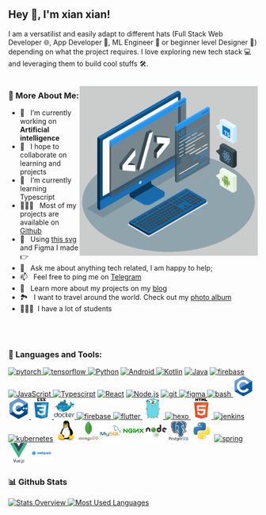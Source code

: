 ## Hey 👋, I'm xian xian!

I am a versatilist and easily adapt to different hats (Full Stack Web Developer 🌐, App Developer 📱, ML Engineer 🤖 or beginner level Designer 🎨) depending on what the project requires.  I love exploring new tech stack 💻 and leveraging them to build cool stuffs 🛠️.
<br />
<br />

<img align="right" alt="GIF" src="./techstack.gif" width="360px"/>

### 🧐 More About Me:

- 🔭    I’m currently working on **Artificial intelligence**
- 🤝    I hope to collaborate on learning and projects
- 🌱    I’m currently learning Typescript
- 👨🏻‍💻    Most of my projects are available on [Github](https://github.com/xyhcode?tab=repositories)
- 🎨    Using [this svg](https://storyset.com/illustration/javascript-frameworks/amico) and Figma I made 👉
- 💬    Ask me about anything tech related, I am happy to help;
- 📫    Feel free to ping me on [Telegram](https://t.me/@Hydsb0922)
- 📖    Learn more about my projects on my [blog](https://www.hydsb0.com)
- 🏞️    I want to travel around the world. Check out my [photo album](https://photo.hydsb0.com)
- 🧑🏻‍🏫    I have a lot of students
<br><br><br><br>

### 🔨 Languages and Tools:
<a href="https://pytorch.org/" target="_blank"> <img src="https://raw.githubusercontent.com/rahul-jha98/github_readme_icons/main/language_and_tools/square/pytorch/pytorch.svg" alt="pytorch" height="42px" width="42px"/> </a>
<a href="https://www.tensorflow.org" target="_blank"> <img src="https://raw.githubusercontent.com/rahul-jha98/github_readme_icons/main/language_and_tools/square/tensorflow/tensorflow.svg" alt="tensorflow" height="42px" width="42px"/> </a>
<a href="https://www.python.org" target="_blank"><img alt="Python" height="42px" src="https://raw.githubusercontent.com/rahul-jha98/github_readme_icons/main/language_and_tools/square/python/python.svg" width="42px"></a>
<a href="https://developer.android.com" target="_blank"> <img alt="Android" height="42px" src="https://raw.githubusercontent.com/rahul-jha98/github_readme_icons/main/language_and_tools/square/android/android.svg" width="42px"> </a>
<a href="https://kotlinlang.org" target="_blank"><img alt="Kotlin" height="42px" src="https://raw.githubusercontent.com/rahul-jha98/github_readme_icons/main/language_and_tools/square/kotlin/kotlin.svg" width="42px"></a>
<a href="https://www.java.com" target="_blank"><img alt="Java" height="42px" src="https://raw.githubusercontent.com/rahul-jha98/github_readme_icons/main/language_and_tools/square/java/java.svg" width="42px"></a>
<a href="https://firebase.google.com/" target="_blank"> <img src="https://raw.githubusercontent.com/rahul-jha98/github_readme_icons/main/language_and_tools/square/firebase/firebase.svg" alt="firebase" height="42px" width="42px"/> </a>
<a href="https://developer.mozilla.org/en-US/docs/Web/JavaScript" target="_blank"> <img alt="JavaScript" height="42px" src="https://raw.githubusercontent.com/rahul-jha98/github_readme_icons/main/language_and_tools/square/javascript/javascript.svg" width="42px"> </a>
<a href="https://www.typescriptlang.org/" target="_blank"><img alt="Typescirpt" height="42px" src="https://raw.githubusercontent.com/rahul-jha98/github_readme_icons/main/language_and_tools/square/typescript/typescript.svg" width="42px"></a>
<a href="https://reactjs.org/" target="_blank"> <img alt="React" height="42px" src="https://raw.githubusercontent.com/rahul-jha98/github_readme_icons/main/language_and_tools/square/react/react.svg" width="42px"></a>
<a href="https://nodejs.org" target="_blank"><img alt="Node.js" height="42px" src="https://raw.githubusercontent.com/rahul-jha98/github_readme_icons/main/language_and_tools/square/node/node.svg" width="42px"></a>
<a href="https://git-scm.com/" target="_blank"> <img src="https://raw.githubusercontent.com/rahul-jha98/github_readme_icons/main/language_and_tools/square/git-scm/git-scm.svg" alt="git" height="42px" width="42px" /> </a>
<a href="https://www.figma.com/" target="_blank"> <img src="https://raw.githubusercontent.com/rahul-jha98/github_readme_icons/main/language_and_tools/square/figma/figma.svg" alt="figma" width="42px" height="42px" /> </a>
<a href="https://www.gnu.org/software/bash/" target="_blank"> <img src="https://www.vectorlogo.zone/logos/gnu_bash/gnu_bash-icon.svg" alt="bash" width="42px" height="42px"/> </a> 
<a href="https://www.cprogramming.com/" target="_blank"> <img src="https://raw.githubusercontent.com/devicons/devicon/master/icons/c/c-original.svg" alt="c" width="42px" height="42px"/> </a> 
<a href="https://www.w3schools.com/cpp/" target="_blank"> <img src="https://raw.githubusercontent.com/devicons/devicon/master/icons/cplusplus/cplusplus-original.svg" alt="cplusplus" width="42px" height="42px"/> </a> 
<a href="https://www.w3schools.com/css/" target="_blank"> <img src="https://raw.githubusercontent.com/devicons/devicon/master/icons/css3/css3-original-wordmark.svg" alt="css3" width="42px" height="42px"/> </a>
<a href="https://www.docker.com/" target="_blank"> <img src="https://raw.githubusercontent.com/devicons/devicon/master/icons/docker/docker-original-wordmark.svg" alt="docker" width="42px" height="42px"/> </a>
<a href="https://firebase.google.com/" target="_blank"> <img src="https://www.vectorlogo.zone/logos/firebase/firebase-icon.svg" alt="firebase" width="42px" height="42px"/> </a> 
<a href="https://flutter.dev" target="_blank"> <img src="https://www.vectorlogo.zone/logos/flutterio/flutterio-icon.svg" alt="flutter" width="42px" height="42px"/> </a> 
<a href="https://golang.org" target="_blank"> <img src="https://raw.githubusercontent.com/devicons/devicon/master/icons/go/go-original.svg" alt="go" width="42px" height="42px"/> </a>
<a href="hexo.io/" target="_blank"> <img src="https://www.vectorlogo.zone/logos/hexoio/hexoio-icon.svg" alt="hexo" width="42px" height="42px"/> </a> 
<a href="https://www.w3.org/html/" target="_blank"> <img src="https://raw.githubusercontent.com/devicons/devicon/master/icons/html5/html5-original-wordmark.svg" alt="html5" width="42px" height="42px"/> </a>
<a href="https://www.jenkins.io" target="_blank"><img src="https://www.vectorlogo.zone/logos/jenkins/jenkins-icon.svg" alt="jenkins" width="42px" height="42px"/></a>
<a href="https://kubernetes.io" target="_blank"><img src="https://www.vectorlogo.zone/logos/kubernetes/kubernetes-icon.svg" alt="kubernetes" width="42px" height="42px"/></a>
<a href="https://www.linux.org/" target="_blank"><img src="https://raw.githubusercontent.com/devicons/devicon/master/icons/linux/linux-original.svg" alt="linux" width="42px" height="42px"/></a>
<a href="https://www.mongodb.com/" target="_blank"><img src="https://raw.githubusercontent.com/devicons/devicon/master/icons/mongodb/mongodb-original-wordmark.svg" alt="mongodb" width="42px" height="42px"/></a>
<a href="https://www.mysql.com/" target="_blank"><img src="https://raw.githubusercontent.com/devicons/devicon/master/icons/mysql/mysql-original-wordmark.svg" alt="mysql" width="42px" height="42px"/></a>
<a href="https://www.nginx.com" target="_blank"><img src="https://raw.githubusercontent.com/devicons/devicon/master/icons/nginx/nginx-original.svg" alt="nginx" width="42px" height="42px"/></a>
<a href="https://nodejs.org" target="_blank"><img src="https://raw.githubusercontent.com/devicons/devicon/master/icons/nodejs/nodejs-original-wordmark.svg" alt="nodejs" width="42px" height="42px"/></a>
<a href="https://www.postgresql.org" target="_blank"><img src="https://raw.githubusercontent.com/devicons/devicon/master/icons/postgresql/postgresql-original-wordmark.svg" alt="postgresql" width="42px" height="42px"/></a>
<a href="https://www.python.org" target="_blank"><img src="https://raw.githubusercontent.com/devicons/devicon/master/icons/python/python-original.svg" alt="python" width="42px" height="42px"/></a>
<a href="https://spring.io/" target="_blank"><img src="https://www.vectorlogo.zone/logos/springio/springio-icon.svg" alt="spring" width="42px" height="42px"/></a>
<a href="https://vuejs.org/" target="_blank"><img src="https://raw.githubusercontent.com/devicons/devicon/master/icons/vuejs/vuejs-original-wordmark.svg" alt="vuejs" width="42px" height="42px"/></a>
<a href="https://webpack.js.org" target="_blank"><img src="https://raw.githubusercontent.com/devicons/devicon/d00d0969292a6569d45b06d3f350f463a0107b0d/icons/webpack/webpack-original-wordmark.svg" alt="webpack" width="42px" height="42px"/></a>
<br>

### 📊 Github Stats
<a href="https://github.com/rahul-jha98/github-stats-transparent">

![Stats Overview](https://github-readme-stats.vercel.app/api?username=xyhcode&show_icons=true&title_color=467EE5&icon_color=gray&text_color=gray&bg_color=fffff&hide=issues&count_private=true&include_all_commits=true)
![Most Used Languages](https://github-readme-stats.vercel.app/api/top-langs/?username=xyhcode&layout=compact&text_color=gray&bg_color=ffffff&hide=css,html,php)

</a>

